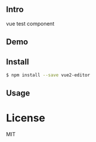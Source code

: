 ## Intro

vue test component

## Demo

<!-- [fiddle](https://jsfiddle.net/su9zv0w9/1/) -->

## Install

```bash
$ npm install --save vue2-editor
```

## Usage


# License
MIT
